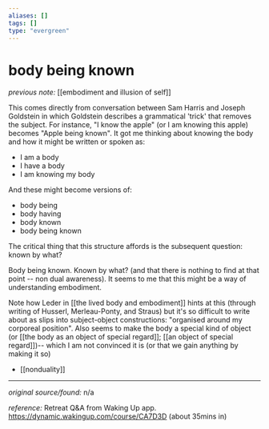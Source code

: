 ```yaml
---
aliases: []
tags: []
type: "evergreen"
---
```


# body being known

_previous note:_ [[embodiment and illusion of self]]

This comes directly from conversation between Sam Harris and Joseph Goldstein in which Goldstein describes a grammatical 'trick' that removes the subject. For instance, "I know the apple" (or I am knowing this apple) becomes "Apple being known". It got me thinking about knowing the body and how it might be written or spoken as: 

- I am a body
- I have a body 
- I am knowing my body

And these might become versions of:

- body being
- body having 
- body known
- body being known

The critical thing that this structure affords is the subsequent question: known by what? 

Body being known. Known by what? (and that there is nothing to find at that point -- non dual awareness). It seems to me that this might be a way of understanding embodiment. 

Note how Leder in [[the lived body and embodiment]] hints at this (through writing of Husserl, Merleau-Ponty, and Straus) but it's so difficult to write about as slips into subject-object constructions: "organised around my corporeal position". Also seems to make the body a special kind of object (or [[the body as an object of special regard]]; [[an object of special regard]])-- which I am not convinced it is (or that we gain anything by making it so)

- [[nonduality]]

---

_original source/found:_ n/a

_reference:_ Retreat Q&A from Waking Up app. <https://dynamic.wakingup.com/course/CA7D3D> (about 35mins in)




